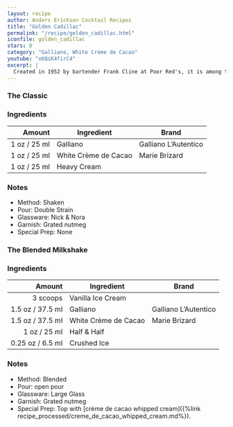 ```yaml
---
layout: recipe
author: Anders Erickson Cocktail Recipes
title: "Golden Cadillac"
permalink: "/recipe/golden_cadillac.html"
iconfile: golden_cadillac
stars: 0
category: "Galliano, White Crème de Cacao"
youtube: "x6QiK4firC4"
excerpt: |
  Created in 1952 by bartender Frank Cline at Poor Red's, it is among the best cocktails to feature Galliano.
---
```


### The Classic

### Ingredients

| Amount | Ingredient           | Brand                |
| -----: | -------------------- | -------------------- |
|   1 oz / 25 ml | Galliano             | Galliano L’Autentico |
|   1 oz / 25 ml | White Crème de Cacao | Marie Brizard        |
|   1 oz / 25 ml | Heavy Cream          |

### Notes

- Method: Shaken
- Pour: Double Strain
- Glassware: Nick & Nora
- Garnish: Grated nutmeg
- Special Prep: None

### The Blended Milkshake

### Ingredients

|   Amount | Ingredient           | Brand                |
| -------: | -------------------- | -------------------- |
| 3 scoops | Vanilla Ice Cream    |
|   1.5 oz / 37.5 ml | Galliano             | Galliano L’Autentico |
|   1.5 oz / 37.5 ml | White Crème de Cacao | Marie Brizard        |
|     1 oz / 25 ml | Half & Half          |
|  0.25 oz / 6.5 ml | Crushed Ice          |

### Notes

- Method: Blended
- Pour: open pour
- Glassware: Large Glass
- Garnish: Grated nutmeg
- Special Prep: Top with [crème de cacao whipped cream]({%link recipe_processed/creme_de_cacao_whipped_cream.md%}).

